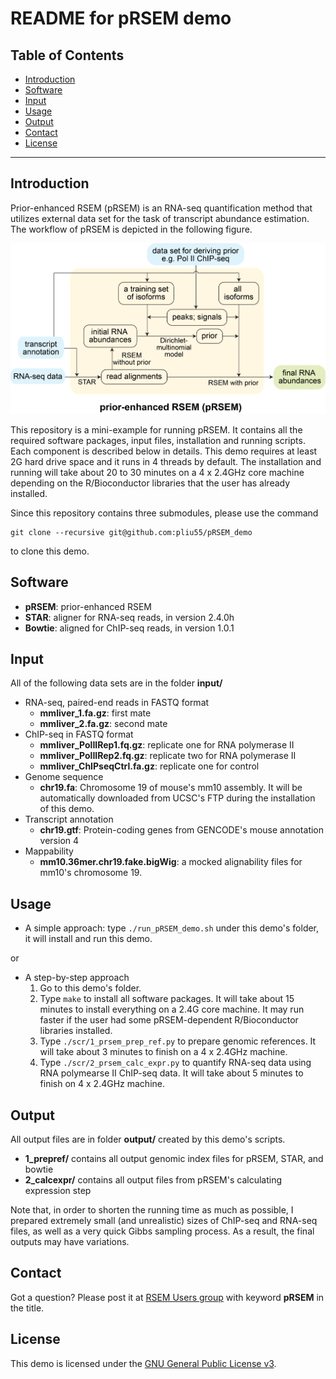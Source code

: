 README for pRSEM demo
================

Table of Contents
-----------------

* [Introduction](#Introduction)
* [Software](#Software)
* [Input](#Input)
* [Usage](#Usage)
* [Output](#Output)
* [Contact](#Contact)
* [License](#License)

* * *

## <a name="Introduction"></a> Introduction
Prior-enhanced RSEM (pRSEM) is an RNA-seq quantification method that utilizes external data set for the task of transcript abundance estimation. The workflow of pRSEM is depicted in the following figure.

![alt text](https://github.com/pliu55/pRSEM_demo/blob/master/input/workflow.jpg)

This repository is a mini-example for running pRSEM. It contains all the required software packages, input files, installation and running scripts. Each component is described below in details. This demo requires at least 2G hard drive space and it runs in 4 threads by default. The installation and running will take about 20 to 30 minutes on a 4 x 2.4GHz core machine depending on the R/Bioconductor libraries that the user has already installed.

Since this repository contains three submodules, please use the command 
```
git clone --recursive git@github.com:pliu55/pRSEM_demo
```
to clone this demo.

## <a name="Software"></a> Software
- __pRSEM__: prior-enhanced RSEM 
- __STAR__: aligner for RNA-seq reads, in version 2.4.0h
- __Bowtie__: aligned for ChIP-seq reads, in version 1.0.1

## <a name="Input"></a> Input
All of the following data sets are in the folder __input/__
- RNA-seq, paired-end reads in FASTQ format
  - __mmliver_1.fa.gz__: first mate 
  - __mmliver_2.fa.gz__: second mate
- ChIP-seq in FASTQ format
  - __mmliver_PolIIRep1.fq.gz__: replicate one for RNA polymerase II 
  - __mmliver_PolIIRep2.fq.gz__: replicate two for RNA polymerase II
  - __mmliver_ChIPseqCtrl.fa.gz__: replicate one for control
- Genome sequence
  - __chr19.fa__: Chromosome 19 of mouse's mm10 assembly. It will be automatically downloaded from UCSC's FTP during the installation of this demo. 
- Transcript annotation
  - __chr19.gtf__: Protein-coding genes from GENCODE's mouse annotation version 4
- Mappability
  - __mm10.36mer.chr19.fake.bigWig__: a mocked alignability files for mm10's chromosome 19.


## <a name="Usage"></a> Usage
- A simple approach: type `./run_pRSEM_demo.sh` under this demo's folder, it will install and run this demo.

or 

- A step-by-step approach
  1. Go to this demo's folder.
  2. Type `make` to install all software packages. It will take about 15 minutes to install everything on a 2.4G core machine. It may run faster if the user had some pRSEM-dependent R/Bioconductor libraries installed.
  3. Type `./scr/1_prsem_prep_ref.py` to prepare genomic references. It will take about 3 minutes to finish on a 4 x 2.4GHz machine.
  4. Type `./scr/2_prsem_calc_expr.py` to quantify RNA-seq data using RNA polymearse II ChIP-seq data. It will take about 5 minutes to finish on 4 x 2.4GHz machine.

## <a name="Output"></a> Output
All output files are in folder __output/__ created by this demo's scripts. 

- __1_prepref/__ contains all output genomic index files for pRSEM, STAR, and bowtie
- __2_calcexpr/__ contains all output files from pRSEM's calculating expression step

Note that, in order to shorten the running time as much as possible, I prepared extremely small (and unrealistic) sizes of ChIP-seq and RNA-seq files, as well as a very quick Gibbs sampling process. As a result, the final outputs may have variations.

## <a name="Contact"></a> Contact
Got a question? Please post it at [RSEM Users group](https://groups.google.com/forum/#!forum/rsem-users) with keyword __pRSEM__ in the title.  

## <a name="License"></a> License
This demo is licensed under the [GNU General Public License
v3](http://www.gnu.org/licenses/gpl-3.0.html).
